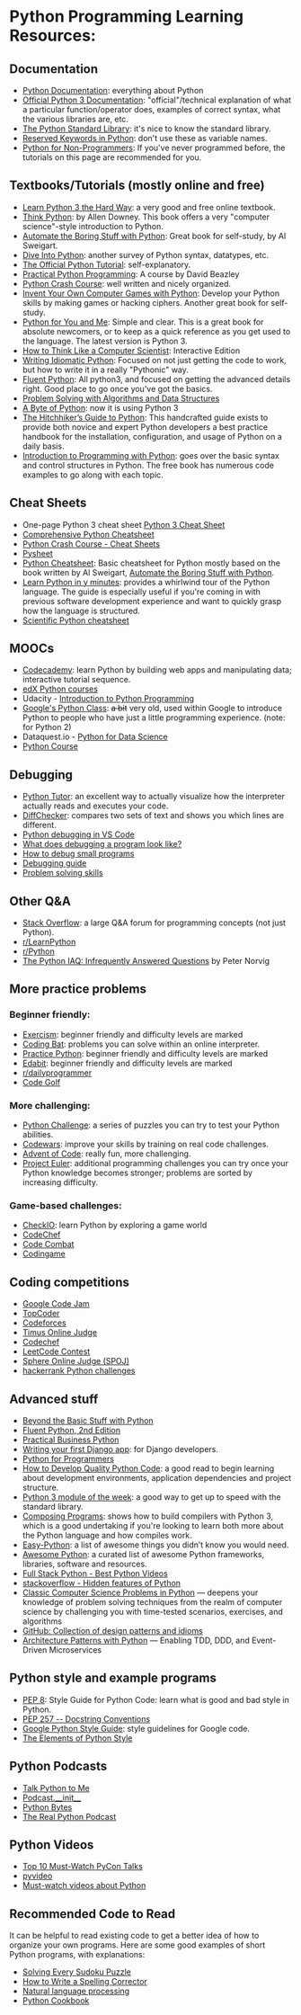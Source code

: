 # Python Programming Learning Resources:


## Documentation

- [Python Documentation](https://www.python.org/doc/): everything about Python
- [Official Python 3 Documentation](https://docs.python.org/3/library/index.html): "official"/technical explanation of what a particular function/operator does, examples of correct syntax, what the various libraries are, etc.
- [The Python Standard Library](https://docs.python.org/3/library/): it's nice to know the standard library.
- [Reserved Keywords in Python](https://docs.python.org/3/reference/lexical_analysis.html?highlight=lexical%20analysis#keywords): don't use these as variable names.
- [Python for Non-Programmers](https://wiki.python.org/moin/BeginnersGuide/NonProgrammers): If you've never programmed before, the tutorials on this page are recommended for you.


## Textbooks/Tutorials (mostly online and free)
- [Learn Python 3 the Hard Way](https://learnpythonthehardway.org/python3/): a very good and free online textbook.
- [Think Python](https://greenteapress.com/wp/think-python-2e/): by Allen Downey. This book offers a very "computer science"-style introduction to Python. 
- [Automate the Boring Stuff with Python](https://automatetheboringstuff.com/): Great book for self-study, by Al Sweigart.
- [Dive Into Python](https://www.diveintopython3.net/): another survey of Python syntax, datatypes, etc.
- [The Official Python Tutorial](https://docs.python.org/3/tutorial/): self-explanatory.
- [Practical Python Programming](https://dabeaz-course.github.io/practical-python/): A course by David Beazley
- [Python Crash Course](https://ehmatthes.github.io/pcc_2e/regular_index/): well written and nicely organized.
- [Invent Your Own Computer Games with Python](https://inventwithpython.com/invent4thed/): Develop your Python skills by making games or hacking ciphers. Another great book for self-study.
- [Python for You and Me](https://pymbook.readthedocs.io/en/latest/): Simple and clear. This is a great book for absolute newcomers, or to keep as a quick reference as you get used to the language. The latest version is Python 3.
- [How to Think Like a Computer Scientist](https://runestone.academy/runestone/books/published/thinkcspy/index.html): Interactive Edition
- [Writing Idiomatic Python](https://www.jeffknupp.com/writing-idiomatic-python-ebook/): Focused on not just getting the code to work, but how to write it in a really "Pythonic" way.
- [Fluent Python](https://github.com/fluentpython): All python3, and focused on getting the advanced details right. Good place to go once you've got the basics.
- [Problem Solving with Algorithms and Data Structures](https://runestone.academy/runestone/books/published/pythonds/index.html)
- [A Byte of Python](https://python.swaroopch.com/): now it is using Python 3
- [The Hitchhiker’s Guide to Python](https://docs.python-guide.org/): This handcrafted guide exists to provide both novice and expert Python developers a best practice handbook for the installation, configuration, and usage of Python on a daily basis.
- [Introduction to Programming with Python](https://opentechschool.github.io/python-beginners/en/index.html): goes over the basic syntax and control structures in Python. The free book has numerous code examples to go along with each topic.

## Cheat Sheets
- One-page Python 3 cheat sheet [Python 3 Cheat Sheet](Python3_Cheat_Sheet.pdf)
- [Comprehensive Python Cheatsheet](https://gto76.github.io/python-cheatsheet)
- [Python Crash Course - Cheat Sheets](https://github.com/ehmatthes/pcc/tree/master/cheat_sheets)
- [Pysheet](https://www.pythonsheets.com/) 
- [Python Cheatsheet](https://www.pythoncheatsheet.org/): Basic cheatsheet for Python mostly based on the book written by Al Sweigart, [Automate the Boring Stuff with Python](https://automatetheboringstuff.com/). 
- [Learn Python in y minutes](https://learnxinyminutes.com/docs/python/): provides a whirlwind tour of the Python language. The guide is especially useful if you're coming in with previous software development experience and want to quickly grasp how the language is structured.
- [Scientific Python cheatsheet](https://ipgp.github.io/scientific_python_cheat_sheet/)

## MOOCs
- [Codecademy](https://www.codecademy.com/catalog/language/python): learn Python by building web apps and manipulating data; interactive tutorial sequence.
- [edX Python courses](https://www.edx.org/search?q=Python)
- Udacity - [Introduction to Python Programming](https://www.udacity.com/course/introduction-to-python--ud1110)
- [Google's Python Class](https://developers.google.com/edu/python): ~~a bit~~ very old, used within Google to introduce Python to people who have just a little programming experience. (note: for Python 2)
- Dataquest.io - [Python for Data Science](https://www.dataquest.io/course/python-for-data-science-fundamentals)
- [Python Course](https://www.python-course.eu/python3_course.php)


## Debugging
- [Python Tutor](http://www.pythontutor.com/): an excellent way to actually visualize how the interpreter actually reads and executes your code.
- [DiffChecker](https://www.diffchecker.com/): compares two sets of text and shows you which lines are different.
- [Python debugging in VS Code](https://code.visualstudio.com/docs/python/debugging)
- [What does debugging a program look like?](https://jvns.ca/blog/2019/06/23/a-few-debugging-resources/)
- [How to debug small programs](https://ericlippert.com/2014/03/05/how-to-debug-small-programs/)
- [Debugging guide](https://uchicago-cs.github.io/debugging-guide/)
- [Problem solving skills](https://ryanstutorials.net/problem-solving-skills/)

## Other Q&A
- [Stack Overflow](http://stackoverflow.com/questions/tagged/python): a large Q&A forum for programming concepts (not just Python). 
- [r/LearnPython](https://www.reddit.com/r/learnpython/)
- [r/Python](https://www.reddit.com/r/python)
- [The Python IAQ: Infrequently Answered Questions](http://norvig.com/python-iaq.html) by Peter Norvig

## More practice problems

### Beginner friendly: 
- [Exercism](https://exercism.io/): beginner friendly and difficulty levels are marked
- [Coding Bat](http://codingbat.com/python): problems you can solve within an online interpreter.
- [Practice Python](http://www.practicepython.org/): beginner friendly and difficulty levels are marked
- [Edabit](https://edabit.com/): beginner friendly and difficulty levels are marked
- [r/dailyprogrammer](https://www.reddit.com/r/dailyprogrammer/)
- [Code Golf](https://code.golf/) 

### More challenging:
- [Python Challenge](http://www.pythonchallenge.com/): a series of puzzles you can try to test your Python abilities.
- [Codewars](https://www.codewars.com/?language=python): improve your skills by training on real code challenges.
- [Advent of Code](https://adventofcode.com/): really fun, more challenging.
- [Project Euler](https://projecteuler.net/): additional programming challenges you can try once your Python knowledge becomes stronger; problems are sorted by increasing difficulty.

### Game-based challenges:
- [CheckIO](https://py.checkio.org/): learn Python by exploring a game world
- [CodeChef](https://www.codechef.com/)
- [Code Combat](https://codecombat.com/)
- [Codingame](https://www.codingame.com/start)

## Coding competitions
- [Google Code Jam](https://codingcompetitions.withgoogle.com/codejam)
- [TopCoder](https://www.topcoder.com/challenges)
- [Codeforces](http://codeforces.com/)
- [Timus Online Judge](https://acm.timus.ru/)
- [Codechef](https://www.codechef.com/)
- [LeetCode Contest](https://leetcode.com/contest/)
- [Sphere Online Judge (SPOJ)](https://www.spoj.com/)
- [hackerrank Python challenges](https://www.hackerrank.com/domains/python)


## Advanced stuff
- [Beyond the Basic Stuff with Python](https://nostarch.com/beyond-basic-stuff-python)
- [Fluent Python, 2nd Edition](https://www.oreilly.com/library/view/fluent-python-2nd/9781492056348/)
- [Practical Business Python](http://pbpython.com/)
- [Writing your first Django app](https://docs.djangoproject.com/en/3.2/intro/tutorial01/): for Django developers.
- [Python for Programmers](https://wiki.python.org/moin/BeginnersGuide/Programmers)
- [How to Develop Quality Python Code](https://districtdatalabs.silvrback.com/how-to-develop-quality-python-code): a good read to begin learning about development environments, application dependencies and project structure.
- [Python 3 module of the week](https://pymotw.com/3/): a good way to get up to speed with the standard library.
- [Composing Programs](http://composingprograms.com/): shows how to build compilers with Python 3, which is a good undertaking if you're looking to learn both more about the Python language and how compiles work.
- [Easy-Python](https://easy-python.readthedocs.io/en/latest/): a list of awesome things you didn’t know you would need.
- [Awesome Python](https://github.com/vinta/awesome-python): a curated list of awesome Python frameworks, libraries, software and resources.
- [Full Stack Python - Best Python Videos](https://www.fullstackpython.com/best-python-videos.html)
- [stackoverflow - Hidden features of Python](http://stackoverflow.com/questions/101268/hidden-features-of-python)
- [Classic Computer Science Problems in Python](https://livebook.manning.com/book/classic-computer-science-problems-in-python/about-this-book/) — deepens your knowledge of problem solving techniques from the realm of computer science by challenging you with time-tested scenarios, exercises, and algorithms
- [GitHub: Collection of design patterns and idioms](https://github.com/faif/python-patterns)
- [Architecture Patterns with Python](https://www.cosmicpython.com/book/preface.html) — Enabling TDD, DDD, and Event-Driven Microservices


## Python style and example programs
- [PEP 8](https://www.python.org/dev/peps/pep-0008/): Style Guide for Python Code: learn what is good and bad style in Python.
- [PEP 257 -- Docstring Conventions](https://www.python.org/dev/peps/pep-0257/)
- [Google Python Style Guide](https://google.github.io/styleguide/pyguide.html): style guidelines for Google code.
- [The Elements of Python Style](https://github.com/amontalenti/elements-of-python-style)

## Python Podcasts

- [Talk Python to Me](https://talkpython.fm/)
- [Podcast.\_\_init\_\_](https://www.pythonpodcast.com/)
- [Python Bytes](https://pythonbytes.fm/)
- [The Real Python Podcast](https://realpython.com/podcasts/rpp/)


## Python Videos
- [Top 10 Must-Watch PyCon Talks](https://realpython.com/must-watch-pycon-talks/)
- [pyvideo](https://pyvideo.org/)
- [Must-watch videos about Python](https://github.com/s16h/py-must-watch)


## Recommended Code to Read
It can be helpful to read existing code to get a better idea of how to organize your own programs. Here are some good examples of short Python programs, with explanations:

- [Solving Every Sudoku Puzzle](http://norvig.com/sudoku.html)
- [How to Write a Spelling Corrector](http://norvig.com/spell-correct.html)
- [Natural language processing](http://norvig.com/ngrams/)
- [Python Cookbook](http://shop.oreilly.com/product/0636920027072.do)
